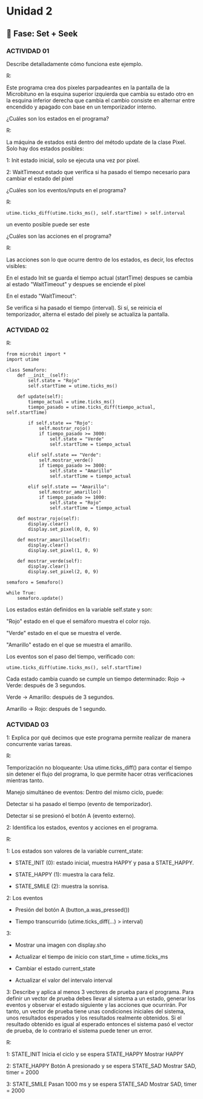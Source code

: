 # Unidad 2

## 🔎 Fase: Set + Seek

### ACTIVIDAD 01

Describe detalladamente cómo funciona este ejemplo.

R: 

Este programa crea dos pixeles parpadeantes en la pantalla de la Microbituno en la esquina superior izquierda que cambia su estado otro en la esquina inferior derecha que cambia el cambio consiste en alternar entre encendido y apagado con base en un temporizador interno.

¿Cuáles son los estados en el programa?

R:

La máquina de estados está dentro del método update de la clase Pixel. Solo hay dos estados posibles:

1: Init estado inicial, solo se ejecuta una vez por pixel.

2: WaitTimeout estado que verifica si ha pasado el tiempo necesario para cambiar el estado del píxel

¿Cuáles son los eventos/inputs en el programa?

R:
````
utime.ticks_diff(utime.ticks_ms(), self.startTime) > self.interval
````
un evento posible puede ser este


¿Cuáles son las acciones en el programa?

R:

Las acciones son lo que ocurre dentro de los estados, es decir, los efectos visibles:

En el estado Init se guarda el tiempo actual (startTime) despues se cambia al estado "WaitTimeout" y despues se enciende el píxel

En el estado "WaitTimeout":

Se verifica si ha pasado el tiempo (interval). Si sí, se reinicia el temporizador, alterna el estado del pixely se actualiza la pantalla.

### ACTVIDAD 02

R:
````
from microbit import *
import utime

class Semaforo:
    def __init__(self):
        self.state = "Rojo"
        self.startTime = utime.ticks_ms()

    def update(self):
        tiempo_actual = utime.ticks_ms()
        tiempo_pasado = utime.ticks_diff(tiempo_actual, self.startTime)

        if self.state == "Rojo":
            self.mostrar_rojo()
            if tiempo_pasado >= 3000:  
                self.state = "Verde"
                self.startTime = tiempo_actual

        elif self.state == "Verde":
            self.mostrar_verde()
            if tiempo_pasado >= 3000: 
                self.state = "Amarillo"
                self.startTime = tiempo_actual

        elif self.state == "Amarillo":
            self.mostrar_amarillo()
            if tiempo_pasado >= 1000:  
                self.state = "Rojo"
                self.startTime = tiempo_actual

    def mostrar_rojo(self):
        display.clear()
        display.set_pixel(0, 0, 9)

    def mostrar_amarillo(self):
        display.clear()
        display.set_pixel(1, 0, 9)

    def mostrar_verde(self):
        display.clear()
        display.set_pixel(2, 0, 9)

semaforo = Semaforo()

while True:
    semaforo.update()
````

Los estados están definidos en la variable self.state y son:

"Rojo" estado en el que el semáforo muestra el color rojo.

"Verde" estado en el que se muestra el verde.

"Amarillo" estado en el que se muestra el amarillo.


Los eventos son el paso del tiempo, verificado con:

````
utime.ticks_diff(utime.ticks_ms(), self.startTime)
````
Cada estado cambia cuando se cumple un tiempo determinado:
Rojo → Verde: después de 3 segundos.

Verde → Amarillo: después de 3 segundos.

Amarillo → Rojo: después de 1 segundo.


### ACTVIDAD 03

1: Explica por qué decimos que este programa permite realizar de manera concurrente varias tareas.

R: 

Temporización no bloqueante: Usa utime.ticks_diff() para contar el tiempo sin detener el flujo del programa, lo que permite hacer otras verificaciones mientras tanto.


Manejo simultáneo de eventos: Dentro del mismo ciclo, puede:

Detectar si ha pasado el tiempo (evento de temporizador).

Detectar si se presionó el botón A (evento externo).

2: Identifica los estados, eventos y acciones en el programa.

R:

1: Los estados son valores de la variable current_state:

- STATE_INIT (0): estado inicial, muestra HAPPY y pasa a STATE_HAPPY.

- STATE_HAPPY (1): muestra la cara feliz.

- STATE_SMILE (2): muestra la sonrisa.

2: Los eventos

- Presión del botón A (button_a.was_pressed())

- Tiempo transcurrido (utime.ticks_diff(...) > interval)

3: 

- Mostrar una imagen con display.sho

- Actualizar el tiempo de inicio con start_time = utime.ticks_ms

- Cambiar el estado current_state

- Actualizar el valor del intervalo interval 


3: Describe y aplica al menos 3 vectores de prueba para el programa. Para definir un vector de prueba debes llevar al sistema a un estado, generar los eventos y observar el estado siguiente y las acciones que ocurrirán. Por tanto, un vector de prueba tiene unas condiciones iniciales del sistema, unos resultados esperados y los resultados realmente obtenidos. Si el resultado obtenido es igual al esperado entonces el sistema pasó el vector de prueba, de lo contrario el sistema puede tener un error.

R:

1: STATE_INIT	Inicia el ciclo	y se espera STATE_HAPPY	 Mostrar HAPPY	

2: STATE_HAPPY	Botón A presionado	y se espera STATE_SAD	Mostrar SAD, timer = 2000	

3: STATE_SMILE	Pasan 1000 ms	y se espera STATE_SAD	Mostrar SAD, timer = 2000


